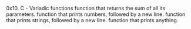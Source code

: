 0x10. C - Variadic functions
function that returns the sum of all its parameters.
function that prints numbers, followed by a new line.
 function that prints strings, followed by a new line.
function that prints anything.

